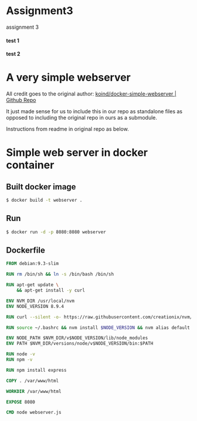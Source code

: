 # Assignment3
assignment 3

 #### test 1
 #### test 2



# A very simple webserver

All credit goes to the original author:
[koind/docker-simple-webserver | Github Repo](https://github.com/koind/docker-simple-webserver)

It just made sense for us to include this in our repo as standalone files as opposed to including the original repo in ours as a submodule.

Instructions from readme in original repo as below.

# Simple web server in docker container

## Built docker image
```sh
$ docker build -t webserver .
```

## Run
```sh
$ docker run -d -p 8080:8080 webserver
```

## Dockerfile

```dockerfile
FROM debian:9.3-slim

RUN rm /bin/sh && ln -s /bin/bash /bin/sh

RUN apt-get update \
    && apt-get install -y curl

ENV NVM_DIR /usr/local/nvm
ENV NODE_VERSION 8.9.4

RUN curl --silent -o- https://raw.githubusercontent.com/creationix/nvm/v0.31.2/install.sh | bash

RUN source ~/.bashrc && nvm install $NODE_VERSION && nvm alias default $NODE_VERSION && nvm use default

ENV NODE_PATH $NVM_DIR/v$NODE_VERSION/lib/node_modules
ENV PATH $NVM_DIR/versions/node/v$NODE_VERSION/bin:$PATH

RUN node -v
RUN npm -v

RUN npm install express

COPY . /var/www/html

WORKDIR /var/www/html

EXPOSE 8080

CMD node webserver.js
```

